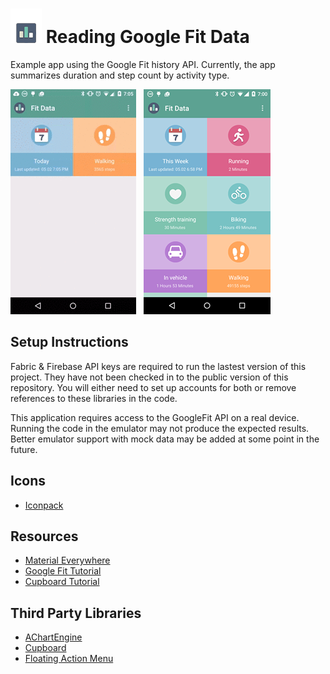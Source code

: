 # ![Screen Shot](small_icon.png) Reading Google Fit Data
Example app using the Google Fit history API. Currently, the app summarizes duration and step count by activity type. 

![Animated Gif](animation.gif)&nbsp;&nbsp;&nbsp;![Screen Shot](screen_shot.png)

Setup Instructions
---------
Fabric & Firebase API keys are required to run the lastest version of this project. They have not been checked in to the public version of this repository. You will either need to set up accounts for both or remove references to these libraries in the code.

This application requires access to the GoogleFit API on a real device. Running the code in the emulator may not produce the expected results. Better emulator support with mock data may be added at some point in the future. 

Icons
---------------------------
+ [Iconpack](http://www.iconarchive.com/show/beautiful-flat-one-color-icons-by-elegantthemes.html)

Resources
---------------------------
+ [Material Everywhere](http://antonioleiva.com/material-design-everywhere/)
+ [Google Fit Tutorial](http://orange.dataart.com/how-to-use-googlefit-api/)
+ [Cupboard Tutorial](https://guides.codepath.com/android/Easier-SQL-with-Cupboard)

Third Party Libraries
---------------------------
+ [AChartEngine](https://code.google.com/p/achartengine/)
+ [Cupboard](https://bitbucket.org/qbusict/cupboard) 
+ [Floating Action Menu](https://github.com/futuresimple/android-floating-action-button)